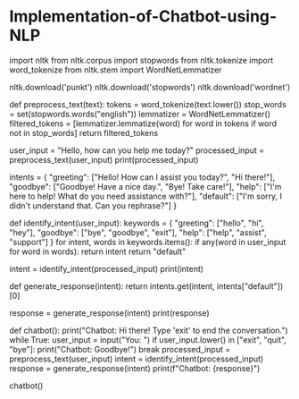 # Implementation-of-Chatbot-using-NLP

import nltk
from nltk.corpus import stopwords
from nltk.tokenize import word_tokenize
from nltk.stem import WordNetLemmatizer

nltk.download('punkt')
nltk.download('stopwords')
nltk.download('wordnet')

def preprocess_text(text):
    tokens = word_tokenize(text.lower())
    stop_words = set(stopwords.words("english"))
    lemmatizer = WordNetLemmatizer()
    filtered_tokens = [lemmatizer.lemmatize(word) for word in tokens if word not in stop_words]
    return filtered_tokens

user_input = "Hello, how can you help me today?"
processed_input = preprocess_text(user_input)
print(processed_input)

intents = {
    "greeting": ["Hello! How can I assist you today?", "Hi there!"],
    "goodbye": ["Goodbye! Have a nice day.", "Bye! Take care!"],
    "help": ["I'm here to help! What do you need assistance with?"],
    "default": ["I'm sorry, I didn't understand that. Can you rephrase?"]
}

def identify_intent(user_input):
    keywords = {
        "greeting": ["hello", "hi", "hey"],
        "goodbye": ["bye", "goodbye", "exit"],
        "help": ["help", "assist", "support"]
    }
    for intent, words in keywords.items():
        if any(word in user_input for word in words):
            return intent
    return "default"

intent = identify_intent(processed_input)
print(intent)

def generate_response(intent):
    return intents.get(intent, intents["default"])[0]

response = generate_response(intent)
print(response)

def chatbot():
    print("Chatbot: Hi there! Type 'exit' to end the conversation.")
    while True:
        user_input = input("You: ")
        if user_input.lower() in ["exit", "quit", "bye"]:
            print("Chatbot: Goodbye!")
            break
        processed_input = preprocess_text(user_input)
        intent = identify_intent(processed_input)
        response = generate_response(intent)
        print(f"Chatbot: {response}")

chatbot()
